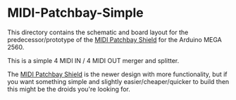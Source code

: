 # MIDI-Patchbay-Simple

This directory contains the schematic and board layout for the
predecessor/prototype of the [MIDI Patchbay Shield](../MIDI-Patchbay-Shield) for the Arduino MEGA 2560.

This is a simple 4 MIDI IN / 4 MIDI OUT merger and splitter.

The [MIDI Patchbay Shield](../MIDI-Patchbay-Shield)
is the newer design with more functionality, but if you want something
simple and slightly easier/cheaper/quicker to build then this might be
the droids you're looking for.
